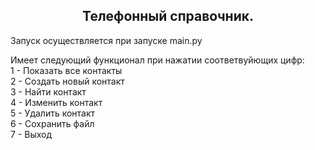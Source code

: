 <h2 align="center"> Телефонный справочник.</h2>
Запуск осуществляется при запуске main.py  
  
Имеет следующий функционал при нажатии соответвуйющих цифр:  
1 - Показать все контакты  
2 - Создать новый контакт  
3 - Найти контакт  
4 - Изменить контакт  
5 - Удалить контакт  
6 - Сохранить файл  
7 - Выход 

